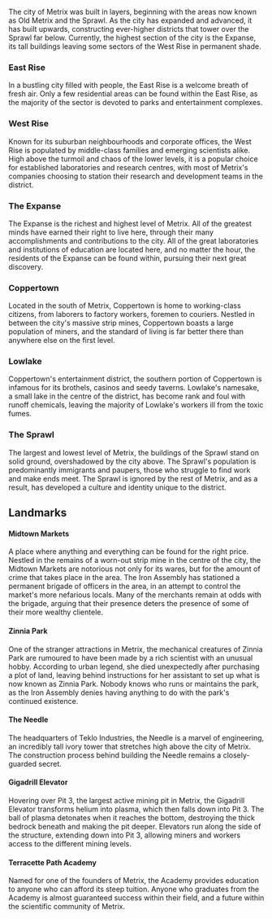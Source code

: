 The city of Metrix was built in layers, beginning with the areas now known as Old Metrix and the Sprawl. As the city has expanded and advanced, it has built upwards, constructing ever-higher districts that tower over the Sprawl far below. Currently, the highest section of the city is the Expanse, its tall buildings leaving some sectors of the West Rise in permanent shade.

### East Rise
In a bustling city filled with people, the East Rise is a welcome breath of fresh air. Only a few residential areas can be found within the East Rise, as the majority of the sector is devoted to parks and entertainment complexes.

### West Rise
Known for its suburban neighbourhoods and corporate offices, the West Rise is populated by middle-class families and emerging scientists alike. High above the turmoil and chaos of the lower levels, it is a popular choice for established laboratories and research centres, with most of Metrix's companies choosing to station their research and development teams in the district.

### The Expanse
The Expanse is the richest and highest level of Metrix. All of the greatest minds have earned their right to live here, through their many accomplishments and contributions to the city. All of the great laboratories and institutions of education are located here, and no matter the hour, the residents of the Expanse can be found within, pursuing their next great discovery.

### Coppertown
Located in the south of Metrix, Coppertown is home to working-class citizens, from laborers to factory workers, foremen to couriers. Nestled in between the city's massive strip mines, Coppertown boasts a large population of miners, and the standard of living is far better there than anywhere else on the first level.

### Lowlake
Coppertown's entertainment district, the southern portion of Coppertown is infamous for its brothels, casinos and seedy taverns. Lowlake's namesake, a small lake in the centre of the district, has become rank and foul with runoff chemicals, leaving the majority of Lowlake's workers ill from the toxic fumes.

### The Sprawl
The largest and lowest level of Metrix, the buildings of the Sprawl stand on solid ground, overshadowed by the city above. The Sprawl's population is predominantly immigrants and paupers, those who struggle to find work and make ends meet. The Sprawl is ignored by the rest of Metrix, and as a result, has developed a culture and identity unique to the district.

## Landmarks
#### Midtown Markets
A place where anything and everything can be found for the right price. Nestled in the remains of a worn-out strip mine in the centre of the city, the Midtown Markets are notorious not only for its wares, but for the amount of crime that takes place in the area. The Iron Assembly has stationed a permanent brigade of officers in the area, in an attempt to control the market's more nefarious locals. Many of the merchants remain at odds with the brigade, arguing that their presence deters the presence of some of their more wealthy clientele.

#### Zinnia Park
One of the stranger attractions in Metrix, the mechanical creatures of Zinnia Park are rumoured to have been made by a rich scientist with an unusual hobby. According to urban legend, she died unexpectedly after purchasing a plot of land, leaving behind instructions for her assistant to set up what is now known as Zinnia Park. Nobody knows who runs or maintains the park, as the Iron Assembly denies having anything to do with the park's continued existence.

#### The Needle
The headquarters of Teklo Industries, the Needle is a marvel of engineering, an incredibly tall ivory tower that stretches high above the city of Metrix. The construction process behind building the Needle remains a closely-guarded secret.

#### Gigadrill Elevator
Hovering over Pit 3, the largest active mining pit in Metrix, the Gigadrill Elevator transforms helium into plasma, which then falls down into Pit 3. The ball of plasma detonates when it reaches the bottom, destroying the thick bedrock beneath and making the pit deeper. Elevators run along the side of the structure, extending down into Pit 3, allowing miners and workers access to the different mining levels.

#### Terracette Path Academy
Named for one of the founders of Metrix, the Academy provides education to anyone who can afford its steep tuition. Anyone who graduates from the Academy is almost guaranteed success within their field, and a future within the scientific community of Metrix.
